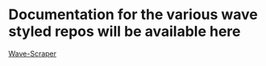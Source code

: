 # Documentation for the various wave styled repos will be available here

[Wave-Scraper](https://wavestyledapp.github.io/wave-docs/Docs/WaveScraperDocs)